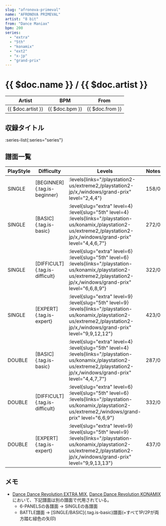 ```yaml
---
slug: "afronova-primeval"
name: "AFRONOVA PRIMEVAL"
artist: "8 bit"
from: "Dance Maniax"
bpm: 200
series:
  - "extra"
  - "5th"
  - "konamix"
  - "ext2"
  - "x-jp"
  - "grand-prix"
---
```


# {{ $doc.name }} / {{ $doc.artist }}

|Artist|BPM|From|
|------|---|----|
|{{ $doc.artist }}|{{ $doc.bpm }}|{{ $doc.from }}|

## 収録タイトル

:series-list{:series="series"}

## 譜面一覧

|PlayStyle|Difficulty|Levels|Notes|Movie|
|---------|----------|------|-----|-----|
|SINGLE|[BEGINNER]{.tag.is-beginner}| :levels{links="/playstation2-us/extreme2,/playstation2-jp/x,/windows/grand-prix" level="2,4,4"}|158/0||
|SINGLE|[BASIC]{.tag.is-basic}|<div class="field is-grouped is-grouped-multiline"> :level{slug="extra" level=4} :level{slug="5th" level=4} :levels{links="/playstation-us/konamix,/playstation2-us/extreme2,/playstation2-jp/x,/windows/grand-prix" level="4,4,6,7"}</div>|272/0||
|SINGLE|[DIFFICULT]{.tag.is-difficult}|<div class="field is-grouped is-grouped-multiline"> :level{slug="extra" level=6} :level{slug="5th" level=6} :levels{links="/playstation-us/konamix,/playstation2-us/extreme2,/playstation2-jp/x,/windows/grand-prix" level="6,6,8,9"}</div>|322/0||
|SINGLE|[EXPERT]{.tag.is-expert}|<div class="field is-grouped is-grouped-multiline"> :level{slug="extra" level=9} :level{slug="5th" level=9} :levels{links="/playstation-us/konamix,/playstation2-us/extreme2,/playstation2-jp/x,/windows/grand-prix" level="9,9,12,12"}</div>|423/0||
|DOUBLE|[BASIC]{.tag.is-basic}|<div class="field is-grouped is-grouped-multiline"> :level{slug="extra" level=4} :level{slug="5th" level=4} :levels{links="/playstation-us/konamix,/playstation2-us/extreme2,/playstation2-jp/x,/windows/grand-prix" level="4,4,7,7"}</div>|287/0||
|DOUBLE|[DIFFICULT]{.tag.is-difficult}|<div class="field is-grouped is-grouped-multiline"> :level{slug="extra" level=6} :level{slug="5th" level=6} :levels{links="/playstation-us/konamix,/playstation2-us/extreme2,/windows/grand-prix" level="6,6,9"}</div>|332/0||
|DOUBLE|[EXPERT]{.tag.is-expert}|<div class="field is-grouped is-grouped-multiline"> :level{slug="extra" level=9} :level{slug="5th" level=9} :levels{links="/playstation-us/konamix,/playstation2-us/extreme2,/playstation2-jp/x,/windows/grand-prix" level="9,9,13,13"}</div>|437/0||

## メモ

- [Dance Dance Revolution EXTRA MIX](/series/extra), [Dance Dance Revolution KONAMIX](/series/konamix)において、下記譜面は別の譜面で代用されている。
  - 6-PANELSの各譜面 → SINGLEの各譜面
  - BATTLE譜面 → [SINGLE/BASIC]{.tag.is-basic}譜面(=すべて1P/2Pが両方踏む緑色の矢印)
